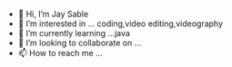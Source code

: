 - 👋 Hi, I’m Jay Sable
- 👀 I’m interested in ... coding,video editing,videography
- 🌱 I’m currently learning ...java
- 💞️ I’m looking to collaborate on ...
- 📫 How to reach me ...

<!---
JaySable82/JaySable82 is a ✨ special ✨ repository because its `README.md` (this file) appears on your GitHub profile.
You can click the Preview link to take a look at your changes.
--->
